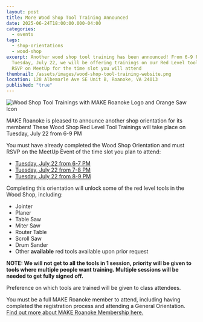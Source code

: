 ```yaml
---
layout: post
title: More Wood Shop Tool Training Announced
date: 2025-06-24T18:00:00.000-04:00
categories:
  - events
tags:
  - shop-orientations
  - wood-shop
excerpt: Another wood shop tool training has been announced! From 6-9 PM on
  Tuesday, July 22, we will be offering trainings on our Red Level tools. Please
  RSVP on MeetUp for the time slot you will attend
thumbnail: /assets/images/wood-shop-tool-training-website.png
location: 128 Albemarle Ave SE Unit B, Roanoke, VA 24013
published: "true"
---
```

![Wood Shop Tool Trainings with MAKE Roanoke Logo and Orange Saw Icon](/assets/images/wood-shop-tool-training-website.png)

MAKE Roanoke is pleased to announce another shop orientation for its members! These Wood Shop Red Level Tool Trainings [](https://www.meetup.com/make-roanoke/events/308527764/?slug=make-roanoke&eventId=308463180&isFirstPublish=true)will take place on Tuesday, July 22 from 6-9 PM

[](https://www.meetup.com/make-roanoke/events/308463180/?eventOrigin=group_events_list)You must have already completed the Wood Shop Orientation and must RSVP on the MeetUp Event of the time slot you plan to attend:

* [Tuesday, July 22 from 6-7 PM](https://www.meetup.com/make-roanoke/events/309728818/?eventOrigin=group_events_list)
* [Tuesday, July 22 from 7-8 PM](https://www.meetup.com/make-roanoke/events/309729259/?eventOrigin=group_events_list)
* [Tuesday, July 22 from 8-9 PM](https://www.meetup.com/make-roanoke/events/309729431/?eventOrigin=group_events_list)

Completing this orientation will unlock some of the red level tools in the Wood Shop, including:

* Jointer
* Planer
* Table Saw
* Miter Saw
* Router Table
* Scroll Saw 
* Drum Sander
* Other **available** red tools available upon prior request

**NOTE: We will not get to all the tools in 1 session, priority will be given to tools where multiple people want training. Multiple sessions will be needed to get fully signed off.**

Preference on which tools are trained will be given to class attendees.

You must be a full MAKE Roanoke member to attend, including having completed the registration process and attending a General Orientation. [Find out more about MAKE Roanoke Membership here.](https://makeroanoke.org/membership/)

